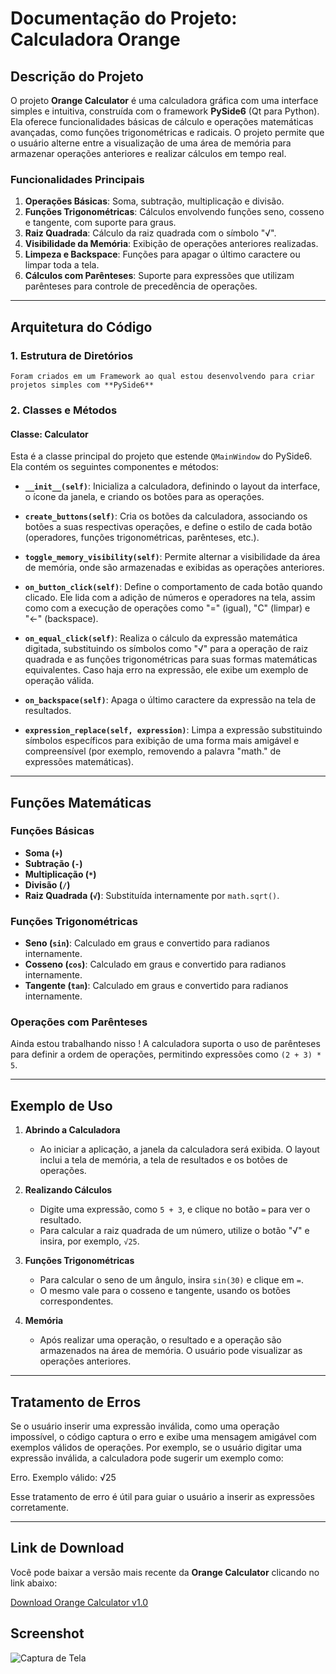 # Documentação do Projeto: Calculadora Orange

## Descrição do Projeto

O projeto **Orange Calculator** é uma calculadora gráfica com uma interface simples e intuitiva, construída com o framework **PySide6** (Qt para Python). Ela oferece funcionalidades básicas de cálculo e operações matemáticas avançadas, como funções trigonométricas e radicais. O projeto permite que o usuário alterne entre a visualização de uma área de memória para armazenar operações anteriores e realizar cálculos em tempo real.

### Funcionalidades Principais

1. **Operações Básicas**: Soma, subtração, multiplicação e divisão.
2. **Funções Trigonométricas**: Cálculos envolvendo funções seno, cosseno e tangente, com suporte para graus.
3. **Raiz Quadrada**: Cálculo da raiz quadrada com o símbolo "√".
4. **Visibilidade da Memória**: Exibição de operações anteriores realizadas.
5. **Limpeza e Backspace**: Funções para apagar o último caractere ou limpar toda a tela.
6. **Cálculos com Parênteses**: Suporte para expressões que utilizam parênteses para controle de precedência de operações.

---

## Arquitetura do Código

### 1. Estrutura de Diretórios
    Foram criados em um Framework ao qual estou desenvolvendo para criar projetos simples com **PySide6**


### 2. Classes e Métodos

#### **Classe: Calculator**

Esta é a classe principal do projeto que estende `QMainWindow` do PySide6. Ela contém os seguintes componentes e métodos:

- **`__init__(self)`**: Inicializa a calculadora, definindo o layout da interface, o ícone da janela, e criando os botões para as operações.

- **`create_buttons(self)`**: Cria os botões da calculadora, associando os botões a suas respectivas operações, e define o estilo de cada botão (operadores, funções trigonométricas, parênteses, etc.).

- **`toggle_memory_visibility(self)`**: Permite alternar a visibilidade da área de memória, onde são armazenadas e exibidas as operações anteriores.

- **`on_button_click(self)`**: Define o comportamento de cada botão quando clicado. Ele lida com a adição de números e operadores na tela, assim como com a execução de operações como "=" (igual), "C" (limpar) e "←" (backspace).

- **`on_equal_click(self)`**: Realiza o cálculo da expressão matemática digitada, substituindo os símbolos como "√" para a operação de raiz quadrada e as funções trigonométricas para suas formas matemáticas equivalentes. Caso haja erro na expressão, ele exibe um exemplo de operação válida.

- **`on_backspace(self)`**: Apaga o último caractere da expressão na tela de resultados.

- **`expression_replace(self, expression)`**: Limpa a expressão substituindo símbolos específicos para exibição de uma forma mais amigável e compreensível (por exemplo, removendo a palavra "math." de expressões matemáticas).

---

## Funções Matemáticas

### Funções Básicas

- **Soma (`+`)**
- **Subtração (`-`)**
- **Multiplicação (`*`)**
- **Divisão (`/`)**
- **Raiz Quadrada (`√`)**: Substituída internamente por `math.sqrt()`.

### Funções Trigonométricas

- **Seno (`sin`)**: Calculado em graus e convertido para radianos internamente.
- **Cosseno (`cos`)**: Calculado em graus e convertido para radianos internamente.
- **Tangente (`tan`)**: Calculado em graus e convertido para radianos internamente.

### Operações com Parênteses
Ainda estou trabalhando nisso !
A calculadora suporta o uso de parênteses para definir a ordem de operações, permitindo expressões como `(2 + 3) * 5`.

---

## Exemplo de Uso

1. **Abrindo a Calculadora**
   - Ao iniciar a aplicação, a janela da calculadora será exibida. O layout inclui a tela de memória, a tela de resultados e os botões de operações.

2. **Realizando Cálculos**
   - Digite uma expressão, como `5 + 3`, e clique no botão `=` para ver o resultado.
   - Para calcular a raiz quadrada de um número, utilize o botão "√" e insira, por exemplo, `√25`.

3. **Funções Trigonométricas**
   - Para calcular o seno de um ângulo, insira `sin(30)` e clique em `=`.
   - O mesmo vale para o cosseno e tangente, usando os botões correspondentes.

4. **Memória**
   - Após realizar uma operação, o resultado e a operação são armazenados na área de memória. O usuário pode visualizar as operações anteriores.

---

## Tratamento de Erros

Se o usuário inserir uma expressão inválida, como uma operação impossível, o código captura o erro e exibe uma mensagem amigável com exemplos válidos de operações. Por exemplo, se o usuário digitar uma expressão inválida, a calculadora pode sugerir um exemplo como:

Erro. Exemplo válido: √25

Esse tratamento de erro é útil para guiar o usuário a inserir as expressões corretamente.

---
## Link de Download

Você pode baixar a versão mais recente da **Orange Calculator** clicando no link abaixo:

[Download Orange Calculator v1.0](https://github.com/eusouanderson/orange_calculator/releases/download/v1.0/Orange.Calculator.exe)

## Screenshot

![Captura de Tela](https://github.com/eusouanderson/orange_calculator/screenshot.png)
